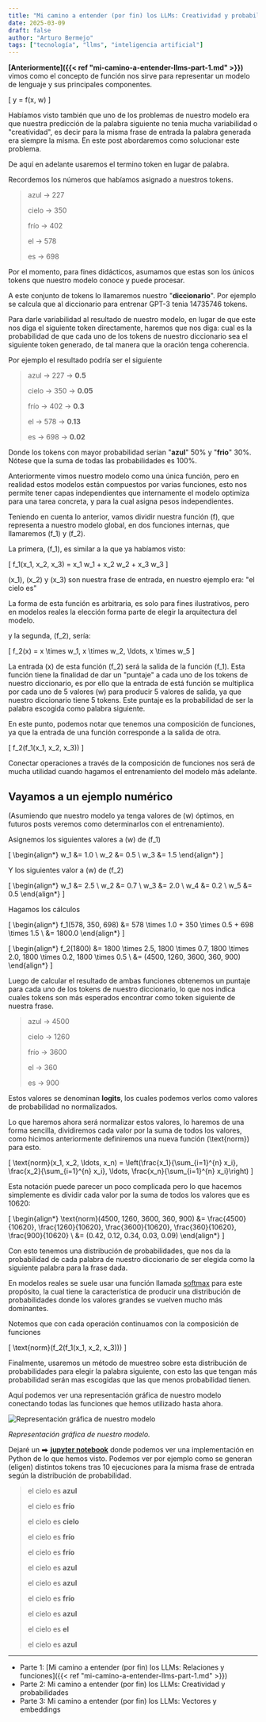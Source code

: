 ```yaml
---
title: "Mi camino a entender (por fin) los LLMs: Creatividad y probabilidades"
date: 2025-03-09
draft: false
author: "Arturo Bermejo"
tags: ["tecnología", "llms", "inteligencia artificial"]
---
```


**[Anteriormente]({{< ref "mi-camino-a-entender-llms-part-1.md" >}})** vimos como el concepto de función nos sirve para representar un modelo de lenguaje y sus principales componentes.

\[
y = f(x, w)
\]

Habíamos visto también que uno de los problemas de nuestro modelo era que nuestra predicción de la palabra siguiente no tenia mucha variabilidad o "creatividad", es decir para la misma frase de entrada la palabra generada era siempre la misma. En este post abordaremos como solucionar este problema.

De aquí en adelante usaremos el termino token en lugar de palabra.

Recordemos los números que habíamos asignado a nuestros tokens.

> azul → 227
>
> cielo → 350
>
> frío → 402
>
> el → 578
>
> es → 698

Por el momento, para fines didácticos, asumamos que estas son los únicos tokens que nuestro modelo conoce y puede procesar.

A este conjunto de tokens lo llamaremos nuestro "**diccionario**". Por ejemplo se calcula que al diccionario para entrenar GPT-3 tenia 14735746 tokens.

Para darle variabilidad al resultado de nuestro modelo, en lugar de que este nos diga el siguiente token directamente, haremos que nos diga: cual es la probabilidad de que cada uno de los tokens de nuestro diccionario sea el siguiente token generado, de tal manera que la oración tenga coherencia.

Por ejemplo el resultado podría ser el siguiente

> azul → 227 → **0.5**
>
> cielo → 350 → **0.05**
>
> frío → 402 → **0.3**
>
> el → 578 → **0.13**
>
> es → 698 → **0.02**

Donde los tokens con mayor probabilidad serían "**azul**" 50% y "**frio**" 30%. Nótese que la suma de todas las probabilidades es 100%.

Anteriormente vimos nuestro modelo como una única función, pero en realidad estos modelos están compuestos por varias funciones, esto nos permite tener capas independientes que internamente el modelo optimiza para una tarea concreta, y para la cual asigna pesos independientes.

Teniendo en cuenta lo anterior, vamos dividir nuestra función \(f\), que representa a nuestro modelo global, en dos funciones internas, que llamaremos \(f_1\) y \(f_2\).

La primera, \(f_1\), es similar a la que ya habíamos visto:

\[
f_1(x_1, x_2, x_3) = x_1 w_1 + x_2 w_2 + x_3 w_3
\]

\(x_1\), \(x_2\) y \(x_3\) son nuestra frase de entrada, en nuestro ejemplo era: "el cielo es"

La forma de esta función es arbitraria, es solo para fines ilustrativos, pero en modelos reales la elección forma parte de elegir la arquitectura del modelo.

y la segunda, \(f_2\), sería:

\[
f_2(x) = x \times w_1, x \times w_2, \ldots, x \times w_5
\]

La entrada \(x\) de esta función \(f_2\) será la salida de la función \(f_1\). Esta función tiene la finalidad de dar un "puntaje" a cada uno de los tokens de nuestro diccionario, es por ello que la entrada de está función se multiplica por cada uno de 5 valores \(w\) para producir 5 valores de salida, ya que nuestro diccionario tiene 5 tokens. Este puntaje es la probabilidad de ser la palabra escogida como palabra siguiente.

En este punto, podemos notar que tenemos una composición de funciones, ya que la entrada de una función corresponde a la salida de otra.

\[
f_2(f_1(x_1, x_2, x_3))
\]

Conectar operaciones a través de la composición de funciones nos será de mucha utilidad cuando hagamos el entrenamiento del modelo más adelante.

## Vayamos a un ejemplo numérico

(Asumiendo que nuestro modelo ya tenga valores de \(w\) óptimos, en futuros posts veremos como determinarlos con el entrenamiento).

Asignemos los siguientes valores a \(w\) de \(f_1\)

\[
\begin{align*}
w_1 &= 1.0 \\
w_2 &= 0.5 \\
w_3 &= 1.5
\end{align*}
\]

Y los siguientes valor a \(w\) de \(f_2\)

\[
\begin{align*}
w_1 &= 2.5 \\
w_2 &= 0.7 \\
w_3 &= 2.0 \\
w_4 &= 0.2 \\
w_5 &= 0.5
\end{align*}
\]

Hagamos los cálculos

\[
\begin{align*}
f_1(578, 350, 698) &= 578 \times 1.0 + 350 \times 0.5 + 698 \times 1.5 \\
&= 1800.0
\end{align*}
\]

\[
\begin{align*}
f_2(1800) &= 1800 \times 2.5, 1800 \times 0.7, 1800 \times 2.0, 1800 \times 0.2, 1800 \times 0.5 \\
&= (4500, 1260, 3600, 360, 900)
\end{align*}
\]

Luego de calcular el resultado de ambas funciones obtenemos un puntaje para cada uno de los tokens de nuestro diccionario, lo que nos indica cuales tokens son más esperados encontrar como token siguiente de nuestra frase.

> azul → 4500
>
> cielo → 1260
>
> frío → 3600
>
> el → 360
>
> es → 900

Estos valores se denominan **logits**, los cuales podemos verlos como valores de probabilidad no normalizados.

Lo que haremos ahora será normalizar estos valores, lo haremos de una forma sencilla, dividiremos cada valor por la suma de todos los valores, como hicimos anteriormente definiremos una nueva función \(\text{norm}\) para esto.

\[
\text{norm}(x_1, x_2, \ldots, x_n) = \left(\frac{x_1}{\sum_{i=1}^{n} x_i}, \frac{x_2}{\sum_{i=1}^{n} x_i}, \ldots, \frac{x_n}{\sum_{i=1}^{n} x_i}\right)
\]

Esta notación puede parecer un poco complicada pero lo que hacemos simplemente es dividir cada valor por la suma de todos los valores que es 10620:

\[
\begin{align*}
\text{norm}(4500, 1260, 3600, 360, 900) &= \frac{4500}{10620}, \frac{1260}{10620}, \frac{3600}{10620}, \frac{360}{10620}, \frac{900}{10620} \\
&= (0.42, 0.12, 0.34, 0.03, 0.09)
\end{align*}
\]

Con esto tenemos una distribución de probabilidades, que nos da la probabilidad de cada palabra de nuestro diccionario de ser elegida como la siguiente palabra para la frase dada.

En modelos reales se suele usar una función llamada [softmax](https://es.wikipedia.org/wiki/Funci%C3%B3n_SoftMax) para este propósito, la cual tiene la característica de producir una distribución de probabilidades donde los valores grandes se vuelven mucho más dominantes.

Notemos que con cada operación continuamos con la composición de funciones

\[
\text{norm}(f_2(f_1(x_1, x_2, x_3)))
\]

Finalmente, usaremos un método de muestreo sobre esta distribución de probabilidades para elegir la palabra siguiente, con esto las que tengan más probabilidad serán mas escogidas que las que menos probabilidad tienen.

Aquí podemos ver una representación gráfica de nuestro modelo conectando todas las funciones que hemos utilizado hasta ahora.

![Representación gráfica de nuestro modelo](/images/llms-part-2-diagram.png)

*Representación gráfica de nuestro modelo.*

Dejaré un ⮕ **[jupyter notebook](https://github.com/arturobermejo/llms-from-scratch/blob/main/part2.ipynb)** donde podemos ver una implementación en Python de lo que hemos visto. Podemos ver por ejemplo como se generan (eligen) distintos tokens tras 10 ejecuciones para la misma frase de entrada según la distribución de probabilidad.

> el cielo es **azul**
>
> el cielo es **frío**
>
> el cielo es **cielo**
>
> el cielo es **frío**
>
> el cielo es **frío**
>
> el cielo es **azul**
>
> el cielo es **azul**
>
> el cielo es **frío**
>
> el cielo es **azul**
>
> el cielo es **el**
>
> el cielo es **azul**

---

- Parte 1: [Mi camino a entender (por fin) los LLMs: Relaciones y funciones]({{< ref "mi-camino-a-entender-llms-part-1.md" >}})
- Parte 2: Mi camino a entender (por fin) los LLMs: Creatividad y probabilidades
- Parte 3: Mi camino a entender (por fin) los LLMs: Vectores y embeddings

